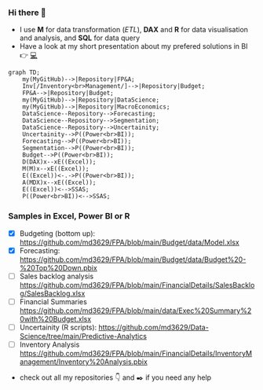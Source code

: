 ### Hi there 👋
- I use **M** for data transformation (_ETL_), **DAX** and **R** for data visualisation and analysis, and **SQL** for data query
- Have a look at my short presentation about my prefered solutions in BI 👉 [:computer:](https://md3629.github.io/)

```mermaid
graph TD;
    my(MyGitHub)-->|Repository|FP&A;
    Inv[/Inventory<br>Management/]-->|Repository|Budget;
    FP&A-->|Repository|Budget;
    my(MyGitHub)-->|Repository|DataScience;
    my(MyGitHub)-->|Repository|MacroEconomics;
    DataScience--Repository-->Forecasting;
    DataScience--Repository-->Segmentation;
    DataScience--Repository-->Uncertainity;
    Uncertainity-->P((Power<br>BI));
    Forecasting-->P((Power<br>BI));
    Segmentation-->P((Power<br>BI));
    Budget-->P((Power<br>BI));
    D(DAX)x--xE((Excel));
    M(M)x--xE((Excel));
    E((Excel))<-.->P((Power<br>BI));
    A(MDX)x--xE((Excel));
    E((Excel))<-->SSAS;
    P((Power<br>BI))<-->SSAS;
```

### Samples in Excel, Power BI or R
- [x] Budgeting (bottom up): https://github.com/md3629/FPA/blob/main/Budget/data/Model.xlsx
- [x] Forecasting: https://github.com/md3629/FPA/blob/main/Budget/data/Budget%20-%20Top%20Down.pbix
- [ ] Sales backlog analysis https://github.com/md3629/FPA/blob/main/FinancialDetails/SalesBacklog/SalesBacklog.xlsx
- [ ] Financial Summaries https://github.com/md3629/FPA/blob/main/data/Exec%20Summary%20with%20Budget.xlsx
- [ ] Uncertainity (R scripts): https://github.com/md3629/Data-Science/tree/main/Predictive-Analytics
- [ ] Inventory Analysis https://github.com/md3629/FPA/blob/main/FinancialDetails/InventoryManagement/Inventory%20Analysis.pbix

- check out all my repositories :point_down: and :black_nib: if you need any help
